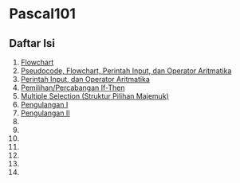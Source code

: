 # Pascal101

## Daftar Isi
1. [Flowchart](/Praktikum/1Praktikum)
2. [Pseudocode, Flowchart, Perintah Input, dan Operator Aritmatika](/Praktikum/2Praktikum/README.md)
3. [Perintah Input, dan Operator Aritmatika]()
4. [Pemilihan/Percabangan If-Then]()
5. [Multiple Selection (Struktur Pilihan Majemuk)]()
6. [Pengulangan I]()
7. [Pengulangan II]()
8. 
9. 
10. 
11. 
12. 
13. 
14. 